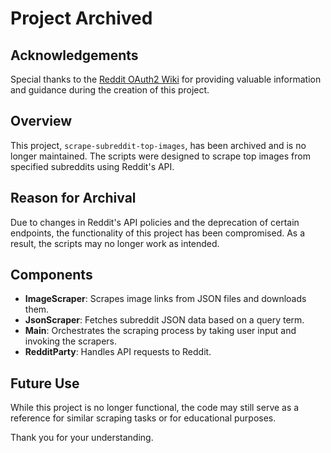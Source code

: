 # Project Archived

## Acknowledgements

Special thanks to the [Reddit OAuth2 Wiki](https://github.com/reddit-archive/reddit/wiki/OAuth2) for providing valuable information and guidance during the creation of this project.

## Overview

This project, `scrape-subreddit-top-images`, has been archived and is no longer maintained. The scripts were designed to scrape top images from specified subreddits using Reddit's API.

## Reason for Archival

Due to changes in Reddit's API policies and the deprecation of certain endpoints, the functionality of this project has been compromised. As a result, the scripts may no longer work as intended.

## Components

- **ImageScraper**: Scrapes image links from JSON files and downloads them.
- **JsonScraper**: Fetches subreddit JSON data based on a query term.
- **Main**: Orchestrates the scraping process by taking user input and invoking the scrapers.
- **RedditParty**: Handles API requests to Reddit.

## Future Use

While this project is no longer functional, the code may still serve as a reference for similar scraping tasks or for educational purposes.

Thank you for your understanding.
